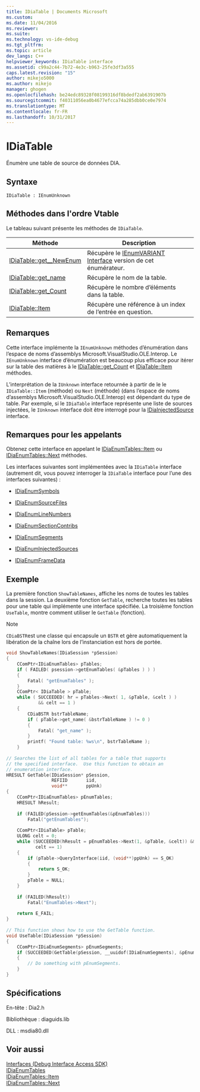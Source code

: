 ```yaml
---
title: IDiaTable | Documents Microsoft
ms.custom: 
ms.date: 11/04/2016
ms.reviewer: 
ms.suite: 
ms.technology: vs-ide-debug
ms.tgt_pltfrm: 
ms.topic: article
dev_langs: C++
helpviewer_keywords: IDiaTable interface
ms.assetid: c99a2c44-7b72-4e3c-b963-25fe3df3a555
caps.latest.revision: "15"
author: mikejo5000
ms.author: mikejo
manager: ghogen
ms.openlocfilehash: be24edc89328f08199316df8bdedf2ab6391907b
ms.sourcegitcommit: f40311056ea0b4677efcca74a285dbb0ce0e7974
ms.translationtype: MT
ms.contentlocale: fr-FR
ms.lasthandoff: 10/31/2017
---
```

# <a name="idiatable"></a>IDiaTable
Énumère une table de source de données DIA.  
  
## <a name="syntax"></a>Syntaxe  
  
```  
IDiaTable : IEnumUnknown  
```  
  
## <a name="methods-in-vtable-order"></a>Méthodes dans l'ordre Vtable  
 Le tableau suivant présente les méthodes de `IDiaTable`.  
  
|Méthode|Description|  
|------------|-----------------|  
|[IDiaTable::get__NewEnum](../../debugger/debug-interface-access/idiatable-get-newenum.md)|Récupère le [IEnumVARIANT Interface](http://msdn.microsoft.com/en-us/139e3c93-faef-4003-9079-e0e94494db3e) version de cet énumérateur.|  
|[IDiaTable::get_name](../../debugger/debug-interface-access/idiatable-get-name.md)|Récupère le nom de la table.|  
|[IDiaTable::get_Count](../../debugger/debug-interface-access/idiatable-get-count.md)|Récupère le nombre d’éléments dans la table.|  
|[IDiaTable::Item](../../debugger/debug-interface-access/idiatable-item.md)|Récupère une référence à un index de l’entrée en question.|  
  
## <a name="remarks"></a>Remarques  
 Cette interface implémente la `IEnumUnknown` méthodes d’énumération dans l’espace de noms d’assemblys Microsoft.VisualStudio.OLE.Interop. Le `IEnumUnknown` interface d’énumération est beaucoup plus efficace pour itérer sur la table des matières à le [IDiaTable::get_Count](../../debugger/debug-interface-access/idiatable-get-count.md) et [IDiaTable::Item](../../debugger/debug-interface-access/idiatable-item.md) méthodes.  
  
 L’interprétation de la `IUnknown` interface retournée à partir de le le `IDiaTable::Item` (méthode) ou `Next` (méthode) (dans l’espace de noms d’assemblys Microsoft.VisualStudio.OLE.Interop) est dépendant du type de table. Par exemple, si le `IDiaTable` interface représente une liste de sources injectées, le `IUnknown` interface doit être interrogé pour la [IDiaInjectedSource](../../debugger/debug-interface-access/idiainjectedsource.md) interface.  
  
## <a name="notes-for-callers"></a>Remarques pour les appelants  
 Obtenez cette interface en appelant le [IDiaEnumTables::Item](../../debugger/debug-interface-access/idiaenumtables-item.md) ou [IDiaEnumTables::Next](../../debugger/debug-interface-access/idiaenumtables-next.md) méthodes.  
  
 Les interfaces suivantes sont implémentées avec la `IDiaTable` interface (autrement dit, vous pouvez interroger la `IDiaTable` interface pour l’une des interfaces suivantes) :  
  
-   [IDiaEnumSymbols](../../debugger/debug-interface-access/idiaenumsymbols.md)  
  
-   [IDiaEnumSourceFiles](../../debugger/debug-interface-access/idiaenumsourcefiles.md)  
  
-   [IDiaEnumLineNumbers](../../debugger/debug-interface-access/idiaenumlinenumbers.md)  
  
-   [IDiaEnumSectionContribs](../../debugger/debug-interface-access/idiaenumsectioncontribs.md)  
  
-   [IDiaEnumSegments](../../debugger/debug-interface-access/idiaenumsegments.md)  
  
-   [IDiaEnumInjectedSources](../../debugger/debug-interface-access/idiaenuminjectedsources.md)  
  
-   [IDiaEnumFrameData](../../debugger/debug-interface-access/idiaenumframedata.md)  
  
## <a name="example"></a>Exemple  
 La première fonction `ShowTableNames`, affiche les noms de toutes les tables dans la session. La deuxième fonction `GetTable`, recherche toutes les tables pour une table qui implémente une interface spécifiée. La troisième fonction `UseTable`, montre comment utiliser le `GetTable` (fonction).  
  
> [!NOTE]
>  `CDiaBSTR`est une classe qui encapsule un `BSTR` et gère automatiquement la libération de la chaîne lors de l’instanciation est hors de portée.  
  
```C++  
void ShowTableNames(IDiaSession *pSession)  
{  
    CComPtr<IDiaEnumTables> pTables;  
    if ( FAILED( psession->getEnumTables( &pTables ) ) )  
    {  
        Fatal( "getEnumTables" );  
    }  
    CComPtr< IDiaTable > pTable;  
    while ( SUCCEEDED( hr = pTables->Next( 1, &pTable, &celt ) )  
            && celt == 1 )  
    {  
        CDiaBSTR bstrTableName;  
        if ( pTable->get_name( &bstrTableName ) != 0 )  
        {  
            Fatal( "get_name" );  
        }  
        printf( "Found table: %ws\n", bstrTableName );  
    }  
  
// Searches the list of all tables for a table that supports  
// the specified interface.  Use this function to obtain an  
// enumeration interface.  
HRESULT GetTable(IDiaSession* pSession,  
                 REFIID       iid,  
                 void**       ppUnk)  
{  
    CComPtr<IDiaEnumTables> pEnumTables;  
    HRESULT hResult;  
  
    if (FAILED(pSession->getEnumTables(&pEnumTables)))  
        Fatal("getEnumTables");  
  
    CComPtr<IDiaTable> pTable;  
    ULONG celt = 0;  
    while (SUCCEEDED(hResult = pEnumTables->Next(1, &pTable, &celt)) &&  
           celt == 1)  
    {  
        if (pTable->QueryInterface(iid, (void**)ppUnk) == S_OK)  
        {  
            return S_OK;  
        }  
        pTable = NULL;  
    }  
  
    if (FAILED(hResult))  
        Fatal("EnumTables->Next");  
  
    return E_FAIL;  
}  
  
// This function shows how to use the GetTable function.  
void UseTable(IDiaSession *pSession)  
{  
    CComPtr<IDiaEnumSegments> pEnumSegments;  
    if (SUCCEEDED(GetTable(pSession, __uuidof(IDiaEnumSegments), &pEnumSegments)))  
    {  
        // Do something with pEnumSegments.  
    }  
}  
```  
  
## <a name="requirements"></a>Spécifications  
 En-tête : Dia2.h  
  
 Bibliothèque : diaguids.lib  
  
 DLL : msdia80.dll  
  
## <a name="see-also"></a>Voir aussi  
 [Interfaces (Debug Interface Access SDK)](../../debugger/debug-interface-access/interfaces-debug-interface-access-sdk.md)   
 [IDiaEnumTables](../../debugger/debug-interface-access/idiaenumtables.md)   
 [IDiaEnumTables::Item](../../debugger/debug-interface-access/idiaenumtables-item.md)   
 [IDiaEnumTables::Next](../../debugger/debug-interface-access/idiaenumtables-next.md)